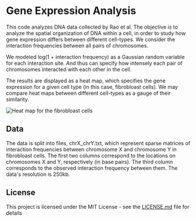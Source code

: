 # Gene Expression Analysis
This code analyzes DNA data collected by Rao et al. 
The objective is to analyze the spatial organization of DNA within a cell, in order to study how gene expression differs between different cell-types.
We consider the interaction frequencies between all pairs of chromosomes.

We modeled log(1 + interaction frequency) as a Gaussian random variable for each interaction site.
And thus can specify how intensely each pair of chromosomes interacted with each other in the cell.

The results are displayed as a heat map, which specifies the gene expression for a given cell type (in this case, fibrobloast cells).
We may compare heat maps between different cell-types as a gauge of their similarity.

![Heat map for the fibrobloast cells](https://raw.githubusercontent.com/w-12-n/chromosome_interactions/heat_map.png)

## Data
The data is split into files, chrX_chrY.txt, which represent sparse matrices of interaction frequencies between chromosome X and chromosome Y in fibrobloast cells. 
The first two columns correspond to the locations on chromosomes X and Y, respectively (in base pairs). 
The third column corresponds to the observed interaction frequency between them. The data's resolution is 250kb.
 
## License
This project is licensed under the MIT License - see the [LICENSE.md](LICENSE.md) file for details
